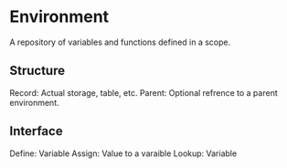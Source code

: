 # Environment
A repository of variables and functions defined in a scope.

## Structure

Record: Actual storage, table, etc.
Parent: Optional refrence to a parent environment.

## Interface

Define: Variable
Assign: Value to a varaible
Lookup: Variable